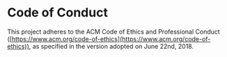 # Code of Conduct

This project adheres to the ACM Code of Ethics and Professional Conduct
([https://www.acm.org/code-of-ethics](https://www.acm.org/code-of-ethics)), as
specified in the version adopted on June 22nd, 2018.
